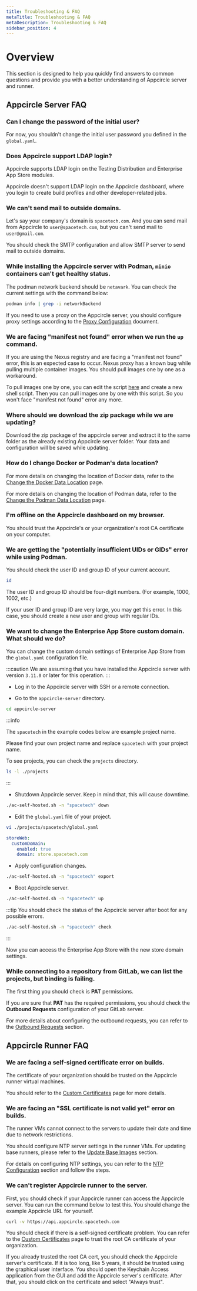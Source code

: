 ```yaml
---
title: Troubleshooting & FAQ
metaTitle: Troubleshooting & FAQ
metaDescription: Troubleshooting & FAQ
sidebar_position: 4
---
```


# Overview

This section is designed to help you quickly find answers to common questions and provide you with a better understanding of Appcircle server and runner.

## Appcircle Server FAQ

### Can I change the password of the initial user?

For now, you shouldn't change the initial user password you defined in the `global.yaml`.

### Does Appcircle support LDAP login?

Appcircle supports LDAP login on the Testing Distribution and Enterprise App Store modules.

Appcircle doesn't support LDAP login on the Appcircle dashboard, where you login to create build profiles and other developer-related jobs.

### We can't send mail to outside domains.

Let's say your company's domain is `spacetech.com`. And you can send mail from Appcircle to `user@spacetech.com`, but you can't send mail to `user@gmail.com`.

You should check the SMTP configuration and allow SMTP server to send mail to outside domains.

### While installing the Appcircle server with Podman, `minio` containers can't get healthy status.

The podman network backend should be `netavark`. You can check the current settings with the command below:

```bash
podman info | grep -i networkBackend
```

If you need to use a proxy on the Appcircle server, you should configure proxy settings according to the [Proxy Configuration](./configure-server/proxy-configuration.md) document.

### We are facing "manifest not found" error when we run the `up` command.

If you are using the Nexus registry and are facing a "manifest not found" error, this is an expected case to occur. Nexus proxy has a known bug while pulling multiple container images. You should pull images one by one as a workaround.

To pull images one by one, you can edit the script [here](./install-server/podman.md#mirroring-appcircle-images) and create a new shell script. Then you can pull images one by one with this script. So you won't face "manifest not found" error any more.

### Where should we download the zip package while we are updating?

Download the zip package of the appcircle server and extract it to the same folder as the already existing Appcircle server folder. Your data and configuration will be saved while updating.

### How do I change Docker or Podman's data location?

For more details on changing the location of Docker data, refer to the [Change the Docker Data Location](./install-server/docker.md#change-the-docker-data-location) page.

For more details on changing the location of Podman data, refer to the [Change the Podman Data Location](./install-server/podman.md#change-the-podman-data-location) page.

### I'm offline on the Appcircle dashboard on my browser.

You should trust the Appcircle's or your organization's root CA certificate on your computer.

### We are getting the "potentially insufficient UIDs or GIDs" error while using Podman.

You should check the user ID and group ID of your current account.

```bash
id
```

The user ID and group ID should be four-digit numbers. (For example, 1000, 1002, etc.)

If your user ID and group ID are very large, you may get this error. In this case, you should create a new user and group with regular IDs.

### We want to change the Enterprise App Store custom domain. What should we do?

You can change the custom domain settings of Enterprise App Store from the `global.yaml` configuration file.

:::caution
We are assuming that you have installed the Appcircle server with version `3.11.0` or later for this operation.
:::

- Log in to the Appcircle server with SSH or a remote connection.

- Go to the `appcircle-server` directory.

```bash
cd appcircle-server
```

:::info

The `spacetech` in the example codes below are example project name.

Please find your own project name and replace `spacetech` with your project name.

To see projects, you can check the `projects` directory.

```bash
ls -l ./projects
```

:::

- Shutdown Appcircle server. Keep in mind that, this will cause downtime.

```bash
./ac-self-hosted.sh -n "spacetech" down
```

- Edit the `global.yaml` file of your project.

```bash
vi ./projects/spacetech/global.yaml
```

```yaml
storeWeb:
  customDomain:
    enabled: true
    domain: store.spacetech.com
```

- Apply configuration changes.

```bash
./ac-self-hosted.sh -n "spacetech" export
```

- Boot Appcircle server.

```bash
./ac-self-hosted.sh -n "spacetech" up
```

:::tip
You should check the status of the Appcircle server after boot for any possible errors.

```bash
./ac-self-hosted.sh -n "spacetech" check
```

:::

Now you can access the Enterprise App Store with the new store domain settings.

### While connecting to a repository from GitLab, we can list the projects, but binding is failing.

The first thing you should check is **PAT** permissions.

If you are sure that **PAT** has the required permissions, you should check the **Outbound Requests** configuration of your GitLab server.

For more details about configuring the outbound requests, you can refer to the [Outbound Requests](../build/adding-a-build-profile/connecting-to-gitlab.md#outbound-requests) section.

## Appcircle Runner FAQ

### We are facing a self-signed certificate error on builds.

The certificate of your organization should be trusted on the Appcircle runner virtual machines.

You should refer to the [Custom Certificates](./self-hosted-runner/configure-runner/custom-certificates.md) page for more details.

### We are facing an "SSL certificate is not valid yet" error on builds.

The runner VMs cannot connect to the servers to update their date and time due to network restrictions.

You should configure NTP server settings in the runner VMs. For updating base runners, please refer to the [Update Base Images](./self-hosted-runner/runner-vm-setup.md#update-base-images) section.

For details on configuring NTP settings, you can refer to the [NTP Configuration](./self-hosted-runner/runner-vm-setup.md#2-configure-base-runners-ntp-settings) section and follow the steps.

### We can't register Appcircle runner to the server.

First, you should check if your Appcircle runner can access the Appcircle server. You can run the command below to test this. You should change the example Appcircle URL for yourself.

```bash
curl -v https://api.appcircle.spacetech.com
```

You should check if there is a self-signed certificate problem. You can refer to the [Custom Certificates](./self-hosted-runner/configure-runner/custom-certificates.md) page to trust the root CA certificate of your organization.

If you already trusted the root CA cert, you should check the Appcircle server's certificate. If it is too long, like 5 years, it should be trusted using the graphical user interface. You should open the Keychain Access application from the GUI and add the Appcircle server's certificate. After that, you should click on the certificate and select "Always trust".
